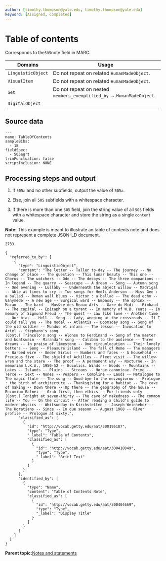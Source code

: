 ```yaml
---
author: [timothy.thompson@yale.edu, timothy.thompson@yale.edu]
keyword: [Assigned, Completed]
---
```


# Table of contents

Corresponds to the`505`note field in MARC.

|Domains|Usage|
|-------|-----|
|`LinguisticObject`|Do not repeat on related `HumanMadeObject`.|
|`VisualItem`|Do not repeat on related `HumanMadeObject`.|
|`Set`|Do not repeat on nested `members_exemplified_by → HumanMadeObject`.|
|`DigitalObject`| |

## Source data

```
---
name: TableOfContents
sampleBibs:
  - 18
fieldSpec:
  - 505agrt
trimPunctuation: false
scriptInclusion: NONE
```

## Processing steps and output

1.  If `505a` and no other subfields, output the value of `505a`.

2.  Else, join all `505` subfields with a whitespace character.

3.  If there is more than one `505` field, join the string value of all `505` fields with a whitespace character and store the string as a single `content` value.


**Note:** This example is meant to illustrate an table of contents note and does not represent a complete JSON-LD document.

`2733`

```
{
  "referred_to_by": [
    {
      "type": "LinguisticObject",
      "content": "The letter -- Taller to-day -- The journey -- No change of place -- The question -- This lunar beauty -- This one -- Chorus -- The watchers -- Ode -- The decoys -- The three companions -- In legend -- The quarry -- Seascape -- A dream -- Song -- Autumn song -- One evening -- Lullaby -- Underneath the abject willow -- Madrigal -- Able at times to cry -- Two songs for Hedli Anderson -- Miss Gee : a ballad -- Roman wall blues -- Victor : a ballad -- The dead echo -- Ganymede -- A new age -- Surgical ward -- Embassy -- The sphinx -- Macao -- The bard -- Mus©♭e des Beaux Arts -- Gare du Midi -- Rimbaud -- The capital -- Epitaph on a tyrant -- In memory of W.B. Yeats -- In memory of Sigmund Freud -- The quest -- Law like love -- Another time -- Our bias -- Hell -- Song -- Lady, weeping at the crossroads -- If I could tell you -- The model -- Atlantis -- Doomsday song -- Song of the old soldier -- Mundus et infans -- The lesson -- Invocation to Ariel -- Stephano's song
(Cont.) Trinculo's song -- Alonso to Ferdinand -- Song of the master and boatswain -- Miranda's song -- Caliban to the audience -- Three dreams -- In praise of limestone -- One circumlocution -- Their lonely betters -- Song -- Pleasure island -- The fall of Rome -- The managers -- Barbed wire -- Under Sirius -- Numbers and faces -- A household -- Precious five -- The shield of Achilles -- Fleet visit -- The willow-wren and the stare -- The proof -- A permanent way -- Nocturne -- In memoriam L.K.A., 1950-52 -- Bucolics. Winds -- Woods -- Mountains -- Lakes -- Islands -- Plains -- Streams -- Horae canonicae. Prime -- Terce -- Sext -- Nones -- Vespers -- Compline -- Lauds -- Metalogue to The magic flute -- The song -- Good-bye to the mezzogiorno -- Prologue : the birth of architecture -- Thanksgiving for a habitat -- The cave of making -- Down there -- Up there -- The geography of the house -- Encomium Balnei -- Grub first, then ethics -- For friends only
(Cont.) Tonight at seven-thirty -- The cave of nakedness -- The common life -- You -- On the circuit -- After reading a child's guide to modern physics -- Whitsunday in Kirchstetten -- Joseph Weinheber -- The Horatians -- Since -- In due season -- August 1968 -- River profile -- Prologue at sixty.",
      "classified_as": [
        {
          "id": "http://vocab.getty.edu/aat/300195187",
          "type": "Type",
          "_label": "Table of Contents",
          "classified_as": [
            {
              "id": "http://vocab.getty.edu/aat/300418049",
              "type": "Type",
              "_label": "Brief Text"
            }
          ]
        }
      ],
      "identified_by": [
        {
          "type": "Name",
          "content": "Table of Contents Note",
          "classified_as": [
            {
              "id": "http://vocab.getty.edu/aat/300404669",
              "type": "Type",
              "_label": "Display Title"
            }
          ]
        }
      ]
    }
  ]
}
```

**Parent topic:**[Notes and statements](../../concepts/notes_and_statements.md)

